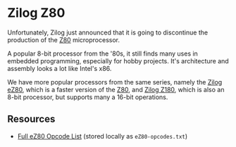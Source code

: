 Zilog Z80
=========

Unfortunately, Zilog just announced that it is going to discontinue the production of the [Z80]
microprocessor.

A popular 8-bit processor from the '80s, it still finds many uses in embedded programming,
especially for hobby projects.  It's architecture and assembly looks a lot like Intel's x86.

We have more popular processors from the same series, namely the [Zilog eZ80](eZ80), which is a
faster version of the [Z80], and [Zilog Z180][Z180], which is also an 8-bit processor, but supports
many a 16-bit operations.


Resources
---------

 - [Full eZ80 Opcode List](http://mdfs.net/Docs/Comp/eZ80/OpList)
   (stored locally as `eZ80-opcodes.txt`)


[Z80]:		https://en.wikipedia.org/wiki/Zilog_Z80
[eZ80]:		https://en.wikipedia.org/wiki/Zilog_eZ80
[Z180]:		https://en.wikipedia.org/wiki/Z180
